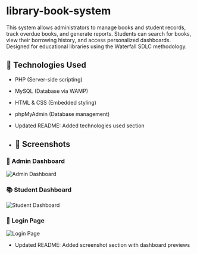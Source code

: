 # library-book-system

This system allows administrators to manage books and student records, track overdue books, and generate reports. Students can search for books, view their borrowing history, and access personalized dashboards. Designed for educational libraries using the Waterfall SDLC methodology.

## 🚀 Technologies Used

- PHP (Server-side scripting)  
- MySQL (Database via WAMP)  
- HTML & CSS (Embedded styling)  
- phpMyAdmin (Database management)
- Updated README: Added technologies used section

- ## 📸 Screenshots

### 🔐 Admin Dashboard  
![Admin Dashboard](library-book-system/admin_dashboard.png)

### 📚 Student Dashboard  
![Student Dashboard](library-system/student_dashboard.png)

### 🔑 Login Page  
![Login Page](library-system/login_page.png)

- Updated README: Added screenshot section with dashboard previews
